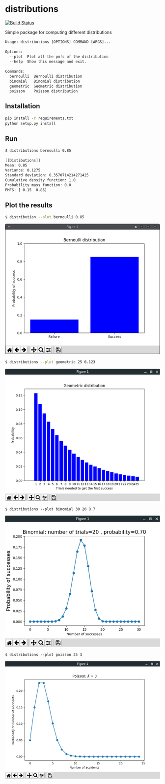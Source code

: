 # distributions

[![Build Status](https://travis-ci.org/hoenirvili/distributions.svg?branch=master)](https://travis-ci.org/hoenirvili/distributions)

Simple package for computing different distributions

```
Usage: distributions [OPTIONS] COMMAND [ARGS]...

Options:
  --plot  Plot all the pmfs of the distribution
  --help  Show this message and exit.

Commands:
  bernoulli  Bernoulli distribution
  binomial   Binomial distribution
  geometric  Geometric distribution
  poisson    Poisson distribution

```

## Installation

```bash
pip install -r requirements.txt
python setup.py install
```

## Run

```
$ distributions bernoulli 0.85

[[Distibutions]]
Mean: 0.85
Variance: 0.1275
Standard deviation: 0.3570714214271425
Cumulative density function: 1.0
Probability mass function: 0.0
PMFS: [ 0.15  0.85]
```

## Plot the results


```bash
$ distribution --plot bernoulli 0.85
```


![bernoulli](doc/bernoulli.png)


```bash
$ distributions --plot geometric 25 0.123
```


![geometric](doc/geometric.png)


```
$ distributions --plot binomial 30 20 0.7 
```


![binomial](doc/binomial.png)


```
$ distributions --plot poisson 25 3
```


![poisson](doc/poisson.png)

